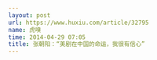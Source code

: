 ```yaml
---
layout: post
url: https://www.huxiu.com/article/32795
name: 虎嗅
time: 2014-04-29 07:05
title: 张朝阳：“美剧在中国的命运，我很有信心”
---
```

